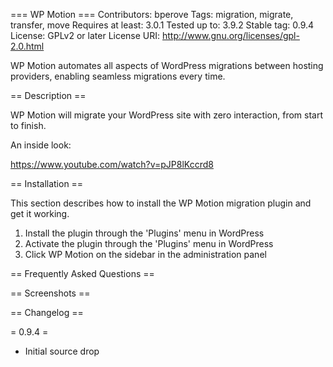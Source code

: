 === WP Motion ===
Contributors: bperove
Tags: migration, migrate, transfer, move
Requires at least: 3.0.1
Tested up to: 3.9.2
Stable tag: 0.9.4
License: GPLv2 or later
License URI: http://www.gnu.org/licenses/gpl-2.0.html

WP Motion automates all aspects of WordPress migrations between hosting providers, enabling seamless migrations every time.

== Description ==

WP Motion will migrate your WordPress site with zero interaction, from start to finish.

An inside look:

https://www.youtube.com/watch?v=pJP8lKccrd8

== Installation ==

This section describes how to install the WP Motion migration plugin and get it working.

1. Install the plugin through the 'Plugins' menu in WordPress
2. Activate the plugin through the 'Plugins' menu in WordPress
3. Click WP Motion on the sidebar in the administration panel

== Frequently Asked Questions ==

== Screenshots ==

== Changelog ==

= 0.9.4 =
* Initial source drop
